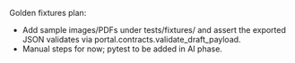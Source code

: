 Golden fixtures plan:
- Add sample images/PDFs under tests/fixtures/ and assert the exported JSON validates via portal.contracts.validate_draft_payload.
- Manual steps for now; pytest to be added in AI phase.
